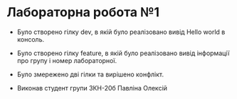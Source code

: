 # Лабораторна робота №1
* Було створено гілку dev, в якій було реалізовано вивід Hello world в консоль.
* Було створено гілку feature, в якій було реалізовано вивід інформації про групу і номер лабораторної.
* Було змережено дві гілки та вирішено конфлікт.

* Виконав студент групи 3КН-20б Павліна Олексій
